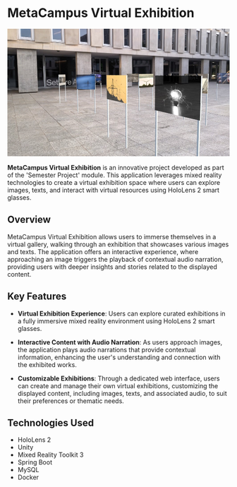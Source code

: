 # MetaCampus Virtual Exhibition

![MetaCampus Virtual Exhibition](images/virtual_exhibition.jpg)

**MetaCampus Virtual Exhibition** is an innovative project developed as part of the 'Semester Project' module. This application leverages mixed reality technologies to create a virtual exhibition space where users can explore images, texts, and interact with virtual resources using HoloLens 2 smart glasses.

## Overview
MetaCampus Virtual Exhibition allows users to immerse themselves in a virtual gallery, walking through an exhibition that showcases various images and texts. The application offers an interactive experience, where approaching an image triggers the playback of contextual audio narration, providing users with deeper insights and stories related to the displayed content.

## Key Features
- **Virtual Exhibition Experience**: Users can explore curated exhibitions in a fully immersive mixed reality environment using HoloLens 2 smart glasses.

- **Interactive Content with Audio Narration**: As users approach images, the application plays audio narrations that provide contextual information, enhancing the user's understanding and connection with the exhibited works.

- **Customizable Exhibitions**: Through a dedicated web interface, users can create and manage their own virtual exhibitions, customizing the displayed content, including images, texts, and associated audio, to suit their preferences or thematic needs.

## Technologies Used

- HoloLens 2
- Unity
- Mixed Reality Toolkit 3
- Spring Boot
- MySQL
- Docker